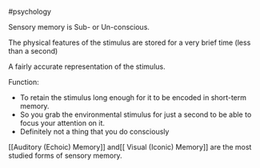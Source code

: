  #psychology 

Sensory memory is Sub- or Un-conscious.

The physical features of the stimulus are stored for a very brief time (less than a second)

A fairly accurate representation of the stimulus.

Function:
- To retain the stimulus long enough for it to be encoded in short-term memory.
- So you grab the environmental stimulus for just a second to be able to focus your attention on it.
- Definitely not a thing that you do consciously

[[Auditory (Echoic) Memory]] and[[ Visual (Iconic) Memory]] are the most studied forms of sensory memory.
